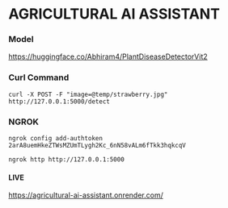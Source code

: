 # AGRICULTURAL AI ASSISTANT

### Model
https://huggingface.co/Abhiram4/PlantDiseaseDetectorVit2

### Curl Command
```
curl -X POST -F "image=@temp/strawberry.jpg" http://127.0.0.1:5000/detect
```

### NGROK
```
ngrok config add-authtoken 2arA8uemHkeZTWsMZUmTLygh2Kc_6nN58vALm6fTkk3hqkcqV
```
```
ngrok http http://127.0.0.1:5000
```
#### LIVE 
https://agricultural-ai-assistant.onrender.com/
